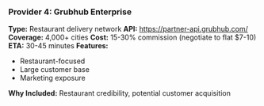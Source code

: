 ### Provider 4: Grubhub Enterprise
**Type:** Restaurant delivery network
**API:** https://partner-api.grubhub.com/
**Coverage:** 4,000+ cities
**Cost:** 15-30% commission (negotiate to flat $7-10)
**ETA:** 30-45 minutes
**Features:**
- Restaurant-focused
- Large customer base
- Marketing exposure

**Why Included:** Restaurant credibility, potential customer acquisition
